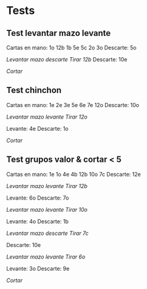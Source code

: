 Tests
==========================

Test levantar mazo levante
--------------------------
Cartas en mano: 1o 12b 1b 5e 5c 2o 3o
Descarte: 5o

*Levantar mazo descarte*
*Tirar 12b*
Descarte: 10e

*Cortar*


Test chinchon
--------------------------
Cartas en mano: 1e 2e 3e 5e 6e 7e 12o
Descarte: 10o

*Levantar mazo levante*
*Tirar 12o*

Levante: 4e
Descarte: 1o

*Cortar*

Test grupos valor & cortar < 5
--------------------------
Cartas en mano: 1e 1o 4e 4b 12b 10o 7c
Descarte: 12e

*Levantar mazo levante*
*Tirar 12b*

Levante: 6o
Descarte: 7o

*Levantar mazo levante*
*Tirar 10o*

Levante: 4o
Descarte: 1b

*Levantar mazo descarte*
*Tirar 7c*

Descarte: 10e

*Levantar mazo levante*
*Tirar 6o*

Levante: 3o
Descarte: 9e

*Cortar*
